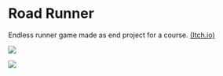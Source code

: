 # Road Runner
 Endless runner game made as end project for a course.
[ (Itch.io)](https://thehunterjp.itch.io/road-runner)

![](https://i.gyazo.com/07d026797416f8015ff60c54082ffb6a.png)

![](https://i.gyazo.com/324c7d5333fac4419e6222168a20b956.png)
